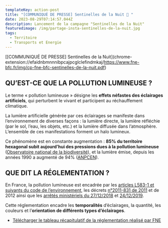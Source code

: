 ```yaml
---
templateKey: action-post
title: "[COMMUNIQUÉ DE PRESSE] Sentinelles de la Nuit 🌙 "
date: 2023-08-29T07:14:57.044Z
description: Lancement de la campagne "Sentinelles de la Nuit"
featuredimage: /img/partage-insta-sentinelles-de-la-nuit.jpg
tags:
  - Territoire
  - Transports et Energie
---
```

<!--StartFragment-->

[\[C﻿OMMUNIQUÉ DE PRESSE] Sentinelles de la Nuit](chrome-extension://efaidnbmnnnibpcajpcglclefindmkaj/https://www.fne-bfc.fr/img/cp-fne-bfc-sentinelles-de-la-nuit.pdf)

## QU’EST-CE QUE LA POLLUTION LUMINEUSE ?

Le terme « pollution lumineuse » désigne les **effets néfastes des éclairages artificiels**, qui perturbent le vivant et participent au réchauffement climatique.

La lumière artificielle générée par ces éclairages se manifeste dans l’environnement de diverses façons : la lumière directe, la lumière réfléchie (par le sol, l’eau, les objets, etc.) et la lumière diffusée dans l’atmosphère. L’ensemble de ces manifestations forment un halo lumineux.

Ce phénomène est en constante augmentation : **85% du territoire hexagonal subit aujourd’hui des pressions dues à la pollution lumineuse** ([Observatoire national de la biodiversité](https://naturefrance.fr/sites/default/files/2021-11/PollutionLumineuse_poster_2021_web.png)), et la lumière émise, depuis les années 1990 a augmenté de 94% ([ANPCEN](https://www.anpcen.fr/?id_rub&id_ss_rub=127&id_actudetail=125)).

<!--EndFragment-->

<!--StartFragment-->

## QUE DIT LA RÉGLEMENTATION ?

En France, la pollution lumineuse est encadrée par les [articles L583-1 et suivants du code de l’environnement](https://www.legifrance.gouv.fr/codes/id/LEGISCTA000022496025/2010-07-14), les décrets [n°2011-831 de 2011](https://www.legifrance.gouv.fr/jorf/id/JORFTEXT000024357936) et de 2012 ainsi que les [arrêtés ministériels du 27/12/2018](https://www.legifrance.gouv.fr/loda/id/JORFTEXT000037864346/) et [24/12/2019](https://www.legifrance.gouv.fr/jorf/id/JORFTEXT000039726644).

Cette réglementation encadre les **temporalités** d’éclairages, la quantité, les couleurs et l’**orientation de différents types d’éclairages**.

* [Télécharger le tableau récapitulatif de la réglementation réalisé par FNE](https://ged.fne.asso.fr/silverpeas/LinkFile/Key/80f985c8-7f50-473a-9c2a-b3e72ae85364/FicheSFN-PollLum24062020-Tableau.pdf)

<!--EndFragment-->